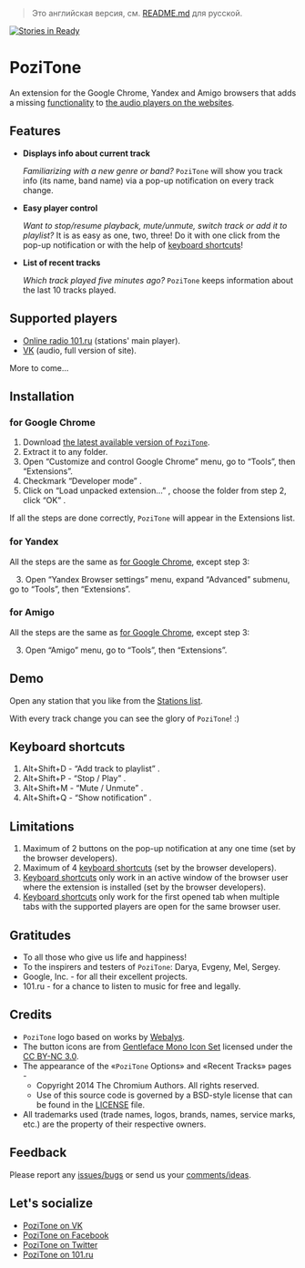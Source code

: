 > Это английская версия, см. [README.md](README.md) для русской.

[![Stories in Ready](https://badge.waffle.io/poziworld/pozitone.png?label=ready&title=Ready)](http://waffle.io/poziworld/pozitone)

PoziTone
=======

An extension for the Google Chrome, Yandex and Amigo browsers that adds a missing [functionality](#features) to [the audio players on the websites](#supported-players).


Features
--------

*	**Displays info about current track**

	_Familiarizing with a new genre or band?_
	`PoziTone` will show you track info (its name, band name) via a pop-up notification on every track change.

*	**Easy player control**

	_Want to stop/resume playback, mute/unmute, switch track or add it to playlist?_
	It is as easy as one, two, three! Do it with one click from the pop-up notification or with the help of [keyboard shortcuts](#keyboard-shortcuts)!

*	**List of recent tracks**

	_Which track played five minutes ago?_
	`PoziTone` keeps information about the last 10 tracks played.


Supported players
--------

* [Online radio 101.ru](http://101.ru) (stations' main player).
* [VK](https://vk.com) (audio, full version of site).

More to come...


Installation
--------
### for Google Chrome

1. Download [the latest available version of `PoziTone`](https://github.com/poziworld/pozitone/archive/develop.zip).
2. Extract it to any folder.
3. Open “Customize and control Google Chrome” menu, go to “Tools”, then “Extensions”.
4. Checkmark “Developer mode” .
5. Click on “Load unpacked extension...” , choose the folder from step 2, click “OK” .

If all the steps are done correctly, `PoziTone` will appear in the Extensions list.


### for Yandex

All the steps are the same as [for Google Chrome](#for-google-chrome), except step 3:

   3\. Open “Yandex Browser settings” menu, expand “Advanced” submenu, go to “Tools”, then “Extensions”.


### for Amigo

All the steps are the same as [for Google Chrome](#for-google-chrome), except step 3:

   3\. Open “Amigo” menu, go to “Tools”, then “Extensions”.


Demo
--------

Open any station that you like from the [Stations list](http://101.ru/?an=port_allchannels).

With every track change you can see the glory of `PoziTone`! :)


Keyboard shortcuts
--------

1. Alt+Shift+D - “Add track to playlist” .
2. Alt+Shift+P - “Stop / Play” .
3. Alt+Shift+M - “Mute / Unmute” .
4. Alt+Shift+Q - “Show notification” .


Limitations
--------

1. Maximum of 2 buttons on the pop-up notification at any one time (set by the browser developers).
2. Maximum of 4 [keyboard shortcuts](#keyboard-shortcuts) (set by the browser developers).
3. [Keyboard shortcuts](#keyboard-shortcuts) only work in an active window of the browser user where the extension is installed (set by the browser developers).
4. [Keyboard shortcuts](#keyboard-shortcuts) only work for the first opened tab when multiple tabs with the supported players are open for the same browser user.


Gratitudes
--------

- To all those who give us life and happiness!
- To the inspirers and testers of `PoziTone`: Darya, Evgeny, Mel, Sergey.
- Google, Inc. - for all their excellent projects.
- 101.ru - for a chance to listen to music for free and legally.


Credits
--------

- `PoziTone` logo based on works by [Webalys](http://www.webalys.com).
- The button icons are from [Gentleface Mono Icon Set](http://gentleface.com/free_icon_set.html) 
licensed under the [CC BY-NC 3.0](http://creativecommons.org/licenses/by-nc/3.0/).
- The appearance of the «`PoziTone` Options» and «Recent Tracks» pages -
  * Copyright 2014 The Chromium Authors. All rights reserved.
  * Use of this source code is governed by a BSD-style license that can be found in the [LICENSE](http://src.chromium.org/viewvc/chrome/trunk/src/LICENSE) file.
- All trademarks used (trade names, logos, brands, names, service marks, etc.) are the property of their respective owners.


Feedback
--------

Please report any [issues/bugs](https://github.com/poziworld/pozitone/issues) 
or send us your [comments/ideas](http://pozitone.idea.informer.com/).


Let's socialize
--------

- [PoziTone on VK](https://vk.com/PoziTone)
- [PoziTone on Facebook](http://fb.com/PoziTone)
- [PoziTone on Twitter](https://twitter.com/PoziTone)
- [PoziTone on 101.ru](https://101.ru/?an=User_Info&userId=709962)
